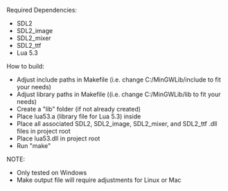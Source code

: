 Required Dependencies:
- SDL2
- SDL2_image
- SDL2_mixer
- SDL2_ttf
- Lua 5.3

How to build:
- Adjust include paths in Makefile (i.e. change C:/MinGWLib/include to fit your needs)
- Adjust library paths in Makefile ((i.e. change C:/MinGWLib/lib to fit your needs)
- Create a "lib" folder (if not already created)
- Place lua53.a (library file for Lua 5.3) inside
- Place all associated SDL2, SDL2_image, SDL2_mixer, and SDL2_ttf .dll files in project root
- Place lua53.dll in project root
- Run "make"

NOTE:
- Only tested on Windows
- Make output file will require adjustments for Linux or Mac